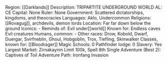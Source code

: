 Region: [[Darklands]]
Description: TRIPARTITE
UNDERGROUND WORLD
AL: CE
Capital: None
Ruler: None
Government: Scattered dictatorships, 
kingdoms, and theocracies
Languages: Aklo, Undercommon
Religions: [[Rovagug]], archdevils, demon lords
Location: Far far down below
the ground
Iconics: -
Reminds of: Evil under[[world]]
Known for: Endless caves
Evil creatures
Humans, common: -
Other races: Drow, Kobold, Dwarf, Duergar, Svirfneblin,
Ghoul, Hobgoblin, Trox, Tiefling, Skinwalker
Classes, known for: [[Bloodrager]]
Magic Schools: 0
Pathfinder lodge: 0
Slavery: Yes
Largest Market: Zirnakaynin
Limit 100k, Spell 8th
Single Adventure (Best 2): Captives of Toil
Adventure Path: Ironfang Invasion
